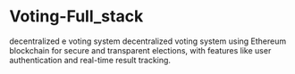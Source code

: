 # Voting-Full_stack
decentralized e voting system
 decentralized voting system using Ethereum blockchain for secure and transparent elections, with features like user authentication and real-time result tracking.
